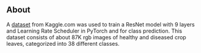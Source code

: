 ## About

A [dataset](https://www.kaggle.com/datasets/vipoooool/new-plant-diseases-dataset) from Kaggle.com was used to train a ResNet model with 9 layers and Learning Rate Scheduler in PyTorch and for class prediction. 
This dataset consists of about 87K rgb images of healthy and diseased crop leaves, categorized into 38 different classes.
